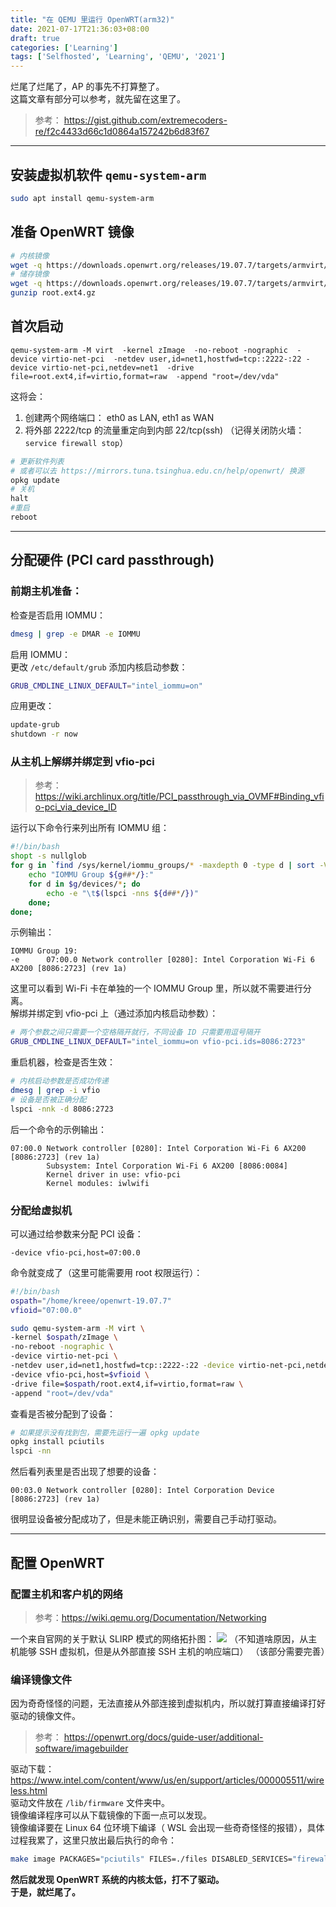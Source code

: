 ```yaml
---
title: "在 QEMU 里运行 OpenWRT(arm32)"
date: 2021-07-17T21:36:03+08:00
draft: true
categories: ['Learning']
tags: ['Selfhosted', 'Learning', 'QEMU', '2021']
---
```

烂尾了烂尾了，AP 的事先不打算整了。    
这篇文章有部分可以参考，就先留在这里了。

> 参考： https://gist.github.com/extremecoders-re/f2c4433d66c1d0864a157242b6d83f67    

-----
## 安装虚拟机软件 `qemu-system-arm`
```bash
sudo apt install qemu-system-arm
```

## 准备 OpenWRT 镜像
```bash
# 内核镜像
wget -q https://downloads.openwrt.org/releases/19.07.7/targets/armvirt/32/openwrt-19.07.7-armvirt-32-zImage -O zImage
# 储存镜像
wget -q https://downloads.openwrt.org/releases/19.07.7/targets/armvirt/32/openwrt-19.07.7-armvirt-32-root.ext4.gz -O root.ext4.gz
gunzip root.ext4.gz
```

## 首次启动
```
qemu-system-arm -M virt  -kernel zImage  -no-reboot -nographic  -device virtio-net-pci  -netdev user,id=net1,hostfwd=tcp::2222-:22 -device virtio-net-pci,netdev=net1  -drive file=root.ext4,if=virtio,format=raw  -append "root=/dev/vda"
```
这将会：
1. 创建两个网络端口： eth0 as LAN, eth1 as WAN
2. 将外部 2222/tcp 的流量重定向到内部 22/tcp(ssh) （记得关闭防火墙： `service firewall stop`）

```bash
# 更新软件列表
# 或者可以去 https://mirrors.tuna.tsinghua.edu.cn/help/openwrt/ 换源
opkg update
# 关机
halt
#重启
reboot
```

-----
## 分配硬件 (PCI card passthrough)
### 前期主机准备：
检查是否启用 IOMMU：
```bash
dmesg | grep -e DMAR -e IOMMU
```
启用 IOMMU：   
更改 `/etc/default/grub` 添加内核启动参数：
```bash
GRUB_CMDLINE_LINUX_DEFAULT="intel_iommu=on"
```
应用更改：
```bash
update-grub
shutdown -r now
```
### 从主机上解绑并绑定到 vfio-pci
> 参考： https://wiki.archlinux.org/title/PCI_passthrough_via_OVMF#Binding_vfio-pci_via_device_ID

运行以下命令行来列出所有 IOMMU 组：
```bash
#!/bin/bash
shopt -s nullglob
for g in `find /sys/kernel/iommu_groups/* -maxdepth 0 -type d | sort -V`; do
    echo "IOMMU Group ${g##*/}:"
    for d in $g/devices/*; do
        echo -e "\t$(lspci -nns ${d##*/})"
    done;
done;
```
示例输出：
```plaintext
IOMMU Group 19:
-e      07:00.0 Network controller [0280]: Intel Corporation Wi-Fi 6 AX200 [8086:2723] (rev 1a)
```
这里可以看到 Wi-Fi 卡在单独的一个 IOMMU Group 里，所以就不需要进行分离。   
解绑并绑定到 vfio-pci 上（通过添加内核启动参数）：
```bash
# 两个参数之间只需要一个空格隔开就行，不同设备 ID 只需要用逗号隔开
GRUB_CMDLINE_LINUX_DEFAULT="intel_iommu=on vfio-pci.ids=8086:2723"
```
重启机器，检查是否生效：
```bash
# 内核启动参数是否成功传递
dmesg | grep -i vfio
# 设备是否被正确分配
lspci -nnk -d 8086:2723
```
后一个命令的示例输出：
```plaintext
07:00.0 Network controller [0280]: Intel Corporation Wi-Fi 6 AX200 [8086:2723] (rev 1a)
        Subsystem: Intel Corporation Wi-Fi 6 AX200 [8086:0084]
        Kernel driver in use: vfio-pci
        Kernel modules: iwlwifi
```

### 分配给虚拟机
可以通过给参数来分配 PCI 设备：
```plaintext
-device vfio-pci,host=07:00.0
```
命令就变成了（这里可能需要用 root 权限运行）：
```bash
#!/bin/bash
ospath="/home/kreee/openwrt-19.07.7"
vfioid="07:00.0"

sudo qemu-system-arm -M virt \
-kernel $ospath/zImage \
-no-reboot -nographic \
-device virtio-net-pci \
-netdev user,id=net1,hostfwd=tcp::2222-:22 -device virtio-net-pci,netdev=net1 \
-device vfio-pci,host=$vfioid \
-drive file=$ospath/root.ext4,if=virtio,format=raw \
-append "root=/dev/vda"
```
查看是否被分配到了设备：
```bash
# 如果提示没有找到包，需要先运行一遍 opkg update
opkg install pciutils
lspci -nn
```
然后看列表里是否出现了想要的设备：
```plaintext
00:03.0 Network controller [0280]: Intel Corporation Device [8086:2723] (rev 1a)
```
很明显设备被分配成功了，但是未能正确识别，需要自己手动打驱动。

-----
## 配置 OpenWRT
### 配置主机和客户机的网络
> 参考：https://wiki.qemu.org/Documentation/Networking

一个来自官网的关于默认 SLIRP 模式的网络拓扑图：
![](https://wiki.qemu.org/images/9/93/Slirp_concept.png)
（不知道啥原因，从主机能够 SSH 虚拟机，但是从外部直接 SSH 主机的响应端口）
（该部分需要完善）

### 编译镜像文件
因为奇奇怪怪的问题，无法直接从外部连接到虚拟机内，所以就打算直接编译打好驱动的镜像文件。
> 参考： https://openwrt.org/docs/guide-user/additional-software/imagebuilder   

驱动下载： https://www.intel.com/content/www/us/en/support/articles/000005511/wireless.html  
驱动文件放在 `/lib/firmware` 文件夹中。   
镜像编译程序可以从下载镜像的下面一点可以发现。   
镜像编译要在 Linux 64 位环境下编译（ WSL 会出现一些奇奇怪怪的报错），具体过程我累了，这里只放出最后执行的命令：
```bash
make image PACKAGES="pciutils" FILES=./files DISABLED_SERVICES="firewall"
```
**然后就发现 OpenWRT 系统的内核太低，打不了驱动。**   
**于是，就烂尾了。**